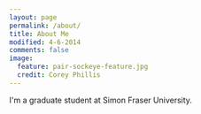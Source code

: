 ```yaml
---
layout: page
permalink: /about/
title: About Me
modified: 4-6-2014
comments: false
image:
  feature: pair-sockeye-feature.jpg
  credit: Corey Phillis
---
```


I'm a graduate student at Simon Fraser University.